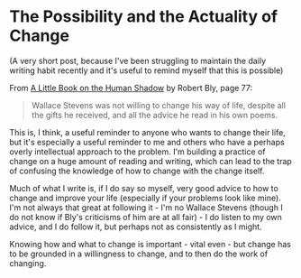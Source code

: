 # The Possibility and the Actuality of Change

(A very short post, because I've been struggling to maintain the daily writing habit recently and it's useful to remind myself that this is possible)

From [A Little Book on the Human Shadow](https://amzn.to/2ZCqSNc) by Robert Bly, page 77:

> Wallace Stevens was not willing to change his way of life, despite all the gifts he received, and all the advice he read in his own poems.

This is, I think, a useful reminder to anyone who wants to change their life, but it's especially a useful reminder to me and others who have a perhaps overly intellectual approach to the problem. I'm building a practice of change on a huge amount of reading and writing, which can lead to the trap of confusing the knowledge of how to change with the change itself.

Much of what I write is, if I do say so myself, very good advice to how to change and improve your life (especially if your problems look like mine). I'm not always that great at following it - I'm no Wallace Stevens (though I do not know if Bly's criticisms of him are at all fair) - I do listen to my own advice, and I do follow it, but perhaps not as consistently as I might.

Knowing how and what to change is important - vital even - but change has to be grounded in a willingness to change, and to then do the work of changing.
